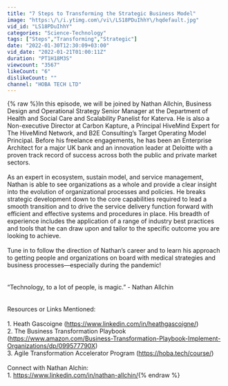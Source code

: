 ```yaml
---
title: "7 Steps to Transforming the Strategic Business Model"
image: "https:\/\/i.ytimg.com\/vi\/LS18PDuIhhY\/hqdefault.jpg"
vid_id: "LS18PDuIhhY"
categories: "Science-Technology"
tags: ["Steps","Transforming","Strategic"]
date: "2022-01-30T12:30:09+03:00"
vid_date: "2022-01-21T01:00:11Z"
duration: "PT1H18M3S"
viewcount: "3567"
likeCount: "6"
dislikeCount: ""
channel: "HOBA TECH LTD"
---
```

{% raw %}In this episode, we will be joined by Nathan Allchin, Business Design and Operational Strategy Senior Manager at the Department of Health and Social Care and Scalability Panelist for Katerva. He is also a Non-executive Director at Carbon Kapture, a Principal HiveMind Expert for The HiveMind Network, and B2E Consulting’s Target Operating Model Principal. Before his freelance engagements, he has been an Enterprise Architect for a major UK bank and an innovation leader at Deloitte with a proven track record of success across both the public and private market sectors.<br /><br />As an expert in ecosystem, sustain model, and service management, Nathan is able to see organizations as a whole and provide a clear insight into the evolution of organizational processes and policies. He breaks strategic development down to the core capabilities required to lead a smooth transition and to drive the service delivery function forward with efficient and effective systems and procedures in place. His breadth of experience includes the application of a range of industry best practices and tools that he can draw upon and tailor to the specific outcome you are looking to achieve.<br /><br />Tune in to follow the direction of Nathan’s career and to learn his approach to getting people and organizations on board with medical strategies and business processes—especially during the pandemic!<br /><br /><br />“Technology, to a lot of people, is magic.” - Nathan Allchin<br /><br /><br />Resources or Links Mentioned: <br /><br />1. Heath Gascoigne (<a rel="nofollow" target="blank" href="https://www.linkedin.com/in/heathgascoigne/)">https://www.linkedin.com/in/heathgascoigne/)</a><br />2. The Business Transformation Playbook (<a rel="nofollow" target="blank" href="https://www.amazon.com/Business-Transformation-Playbook-Implement-Organizations/dp/099577790X)">https://www.amazon.com/Business-Transformation-Playbook-Implement-Organizations/dp/099577790X)</a><br />3. Agile Transformation Accelerator Program (<a rel="nofollow" target="blank" href="https://hoba.tech/course/)">https://hoba.tech/course/)</a><br /><br />Connect with Nathan Alchin: <br />1. <a rel="nofollow" target="blank" href="https://www.linkedin.com/in/nathan-allchin/">https://www.linkedin.com/in/nathan-allchin/</a>{% endraw %}
